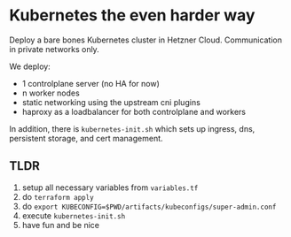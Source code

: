 # Kubernetes the even harder way
Deploy a bare bones Kubernetes cluster in Hetzner Cloud.
Communication in private networks only.

We deploy:
- 1 controlplane server (no HA for now)
- n worker nodes
- static networking using the upstream cni plugins
- haproxy as a loadbalancer for both controlplane and workers

In addition, there is `kubernetes-init.sh` which sets up ingress, dns, persistent storage, and cert management.

## TLDR
1. setup all necessary variables from `variables.tf`
2. do `terraform apply`
3. do `export KUBECONFIG=$PWD/artifacts/kubeconfigs/super-admin.conf`
4. execute `kubernetes-init.sh`
5. have fun and be nice
